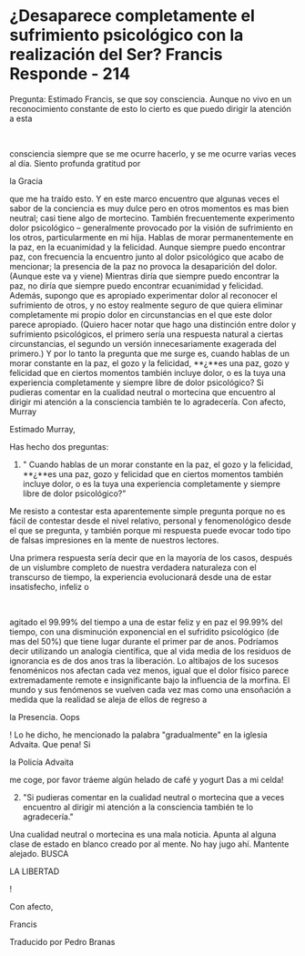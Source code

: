 # ¿Desaparece completamente el sufrimiento psicológico con la realización del Ser? Francis Responde - 214 

Pregunta: Estimado Francis, se que soy consciencia. Aunque no vivo en un reconocimiento constante de esto lo cierto es que puedo dirigir la atenci&oacute;n a esta

&nbsp; 

consciencia siempre que se me ocurre hacerlo, y se me ocurre varias veces al d&iacute;a. Siento profunda gratitud por 

la Gracia

 que me ha tra&iacute;do esto. Y en este marco encuentro que algunas veces el sabor de la conciencia es muy dulce pero en otros momentos es mas bien neutral; casi tiene algo de mortecino. Tambi&eacute;n frecuentemente experimento dolor psicol&oacute;gico &ndash; generalmente provocado por la visi&oacute;n de sufrimiento en los otros, particularmente en mi hija. Hablas de morar permanentemente en la paz, en la ecuanimidad y la felicidad. Aunque siempre puedo encontrar paz, con frecuencia la encuentro junto al dolor psicol&oacute;gico que acabo de mencionar; la presencia de la paz no provoca la desaparici&oacute;n del dolor. (Aunque este va y viene) Mientras dir&iacute;a que siempre puedo encontrar la paz, no dir&iacute;a que siempre puedo encontrar ecuanimidad y felicidad. Adem&aacute;s, supongo que es apropiado experimentar dolor al reconocer el sufrimiento de otros, y no estoy realmente seguro de que quiera eliminar completamente mi propio dolor en circunstancias en el que este dolor parece apropiado. (Quiero hacer notar que hago una distinci&oacute;n entre dolor y sufrimiento psicol&oacute;gicos, el primero ser&iacute;a una respuesta natural a ciertas circunstancias, el segundo un versi&oacute;n innecesariamente exagerada del primero.) Y por lo tanto la pregunta que me surge es, cuando hablas de un morar constante en la paz, el gozo y la felicidad, **&iquest;**es una paz, gozo y felicidad que en ciertos momentos tambi&eacute;n incluye dolor, o es la tuya una experiencia completamente y siempre libre de dolor psicol&oacute;gico? Si pudieras comentar en la cualidad neutral o mortecina que encuentro al dirigir mi atenci&oacute;n a la consciencia tambi&eacute;n te lo agradecer&iacute;a. Con afecto, Murray

Estimado Murray,

Has hecho dos preguntas:

1. &quot; Cuando hablas de un morar constante en la paz, el gozo y la felicidad, **&iquest;**es una paz, gozo y felicidad que en ciertos momentos tambi&eacute;n incluye dolor, o es la tuya una experiencia completamente y siempre libre de dolor psicol&oacute;gico?&rdquo;

Me resisto a contestar esta aparentemente simple pregunta porque no es f&aacute;cil de contestar desde el nivel relativo, personal y fenomenol&oacute;gico desde el que se pregunta, y tambi&eacute;n porque mi respuesta puede evocar todo tipo de falsas impresiones en la mente de nuestros lectores. 

Una primera respuesta ser&iacute;a decir que en la mayor&iacute;a de los casos, despu&eacute;s de un vislumbre completo de nuestra verdadera naturaleza con el transcurso de tiempo, la experiencia evolucionar&aacute; desde una de estar insatisfecho, infeliz o

&nbsp; 

agitado el 99.99% del tiempo a una de estar feliz y en paz el 99.99% del tiempo, con una disminuci&oacute;n exponencial en el sufridito psicol&oacute;gico (de mas del 50%) que tiene lugar durante el primer par de anos. Podr&iacute;amos decir utilizando un analog&iacute;a cient&iacute;fica, que al vida media de los residuos de ignorancia es de dos anos tras la liberaci&oacute;n. Lo altibajos de los sucesos fenom&eacute;nicos nos afectan cada vez menos, igual que el dolor f&iacute;sico parece extremadamente remote e insignificante bajo la influencia de la morfina. El mundo y sus fen&oacute;menos se vuelven cada vez mas como una enso&ntilde;aci&oacute;n a medida que la realidad se aleja de ellos de regreso a 

la Presencia. Oops

! Lo he dicho, he mencionado la palabra &quot;gradualmente&quot; en la iglesia Advaita. Que pena! Si 

la Polic&iacute;a Advaita

 me coge, por favor tr&aacute;eme alg&uacute;n helado de caf&eacute; y yogurt Das a mi celda!

2. &quot;Si pudieras comentar en la cualidad neutral o mortecina que a veces encuentro al dirigir mi atenci&oacute;n a la consciencia tambi&eacute;n te lo agradecer&iacute;a.&quot;

Una cualidad neutral o mortecina es una mala noticia. Apunta al alguna clase de estado en blanco creado por al mente. No hay jugo ah&iacute;. Mantente alejado. BUSCA 

LA LIBERTAD

!

Con afecto,

Francis

Traducido por Pedro Branas


